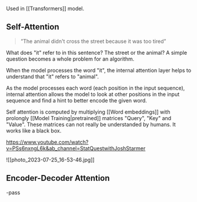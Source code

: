 Used in [[Transformers]] model.
## Self-Attention
> ”The animal didn't cross the street because it was too tired”

 What does "it" refer to in this sentence? The street or the animal? A simple question becomes a whole problem for an algorithm. 

When the model processes the word "it", the internal attention layer helps to understand that "it" refers to "animal". 

As the model processes each word (each position in the input sequence), internal attention allows the model to look at other positions in the input sequence and find a hint to better encode the given word.

Self attention is computed by multiplying [[Word embeddings]] with prolongly [[Model Training|pretrained]]
matrices "Query", "Key" and "Value". These matrices can not really be understanded by humans. It works like a black box.

https://www.youtube.com/watch?v=PSs6nxngL6k&ab_channel=StatQuestwithJoshStarmer

![[photo_2023-07-25_16-53-46.jpg]]

## Encoder-Decoder Attention

-pass